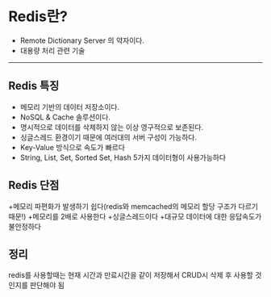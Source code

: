 Redis란?
==========================
+ Remote Dictionary Server 의 약자이다.
+ 대용량 처리 관련 기술

****************************************************

Redis 특징
-------------------------------------

+ 메모리 기반의 데이터 저장소이다.
+ NoSQL & Cache 솔루션이다.
+ 명시적으로 데이터를 삭제하지 않는 이상 영구적으로 보존된다.
+ 싱글스레드 환경이기 때문에 여러대의 서버 구성이 가능하다.
+ Key-Value 방식으로 속도가 빠르다
+ String, List, Set, Sorted Set, Hash 5가지 데이터형이 사용가능하다


Redis 단점
-----------------------------------

+메모리 파편화가 발생하기 쉽다(redis와 memcached의 메모리 할당 구조가 다르기 때문!)
+메모리를 2배로 사용한다
+싱글스레드이다
+대규모 데이터에 대한 응답속도가 불안정하다



정리
------------------------------------
redis를 사용할때는 현재 시간과 만료시간을 같이 저장해서 CRUD시 삭제 후 사용할 것인지를 판단해야 됨 
